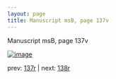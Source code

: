 ```yaml
---
layout: page
title: Manuscript msB, page 137v
---
```


Manuscript msB, page 137v

[![image](http://www.homermultitext.org/iipsrv?OBJ=IIP,1.0&FIF=/project/homer/pyramidal/deepzoom/hmt/vbbifolio/v1/vb_137v_138r.tif&WID=100&CVT=JPEG)](http://www.homermultitext.org/ict2/?urn=urn:cite2:hmt:vbbifolio.v1:vb_137v_138r)

prev:  [137r](../137r) | next:  [138r](../138r)

